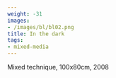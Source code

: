 ```yaml
---
weight: -31
images:
- /images/bl/bl02.png
title: In the dark
tags:
- mixed-media
---
```

Mixed technique, 100x80cm, 2008
